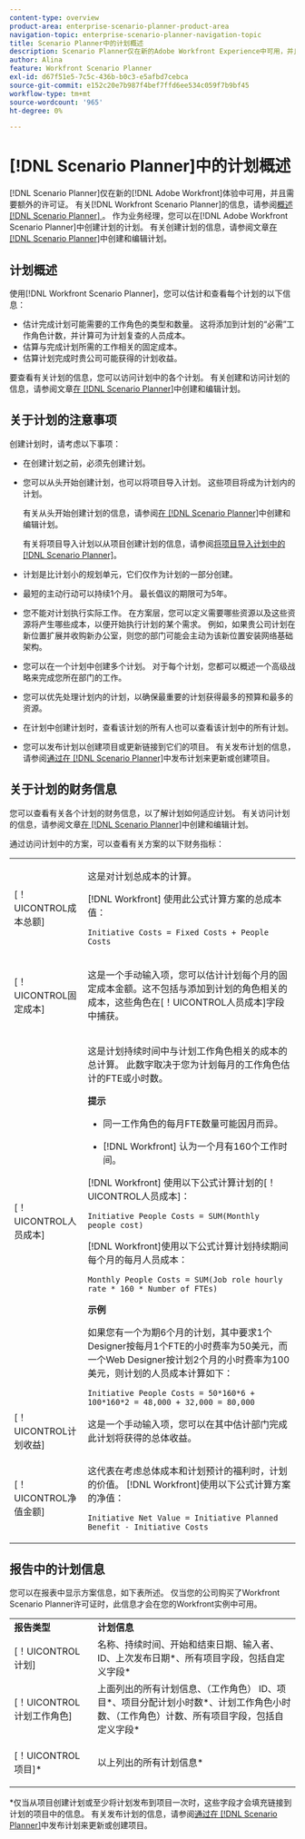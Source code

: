 ```yaml
---
content-type: overview
product-area: enterprise-scenario-planner-product-area
navigation-topic: enterprise-scenario-planner-navigation-topic
title: Scenario Planner中的计划概述
description: Scenario Planner仅在新的Adobe Workfront Experience中可用，并且需要额外的许可证。 有关Workfront Scenario Planner的信息，请参阅Scenario Planner概述。
author: Alina
feature: Workfront Scenario Planner
exl-id: d67f51e5-7c5c-436b-b0c3-e5afbd7cebca
source-git-commit: e152c20e7b987f4bef7ffd6ee534c059f7b9bf45
workflow-type: tm+mt
source-wordcount: '965'
ht-degree: 0%

---
```


# [!DNL Scenario Planner]中的计划概述

[!DNL Scenario Planner]仅在新的[!DNL Adobe Workfront]体验中可用，并且需要额外的许可证。 有关[!DNL Workfront Scenario Planner]的信息，请参阅[概述 [!DNL Scenario Planner] ](../scenario-planner/scenario-planner-overview.md)。
作为业务经理，您可以在[!DNL Adobe Workfront Scenario Planner]中创建计划的计划。 有关创建计划的信息，请参阅文章[在 [!DNL Scenario Planner]](../scenario-planner/create-and-edit-plans.md)中创建和编辑计划。

## 计划概述

使用[!DNL Workfront Scenario Planner]，您可以估计和查看每个计划的以下信息：

* 估计完成计划可能需要的工作角色的类型和数量。 这将添加到计划的“必需”工作角色计数，并计算可为计划复查的人员成本。
* 估算与完成计划所需的工作相关的固定成本。
* 估算计划完成时贵公司可能获得的计划收益。

要查看有关计划的信息，您可以访问计划中的各个计划。 有关创建和访问计划的信息，请参阅文章[在 [!DNL Scenario Planner]](../scenario-planner/create-and-edit-initiatives.md)中创建和编辑计划。

## 关于计划的注意事项

创建计划时，请考虑以下事项：

* 在创建计划之前，必须先创建计划。
* 您可以从头开始创建计划，也可以将项目导入计划。 这些项目将成为计划内的计划。

  有关从头开始创建计划的信息，请参阅[在 [!DNL Scenario Planner]](../scenario-planner/create-and-edit-initiatives.md)中创建和编辑计划。

  有关将项目导入计划以从项目创建计划的信息，请参阅[将项目导入计划中的 [!DNL Scenario Planner]](../scenario-planner/import-projects-to-plans.md)。

* 计划是比计划小的规划单元，它们仅作为计划的一部分创建。
* 最短的主动行动可以持续1个月。 最长倡议的期限可为5年。
* 您不能对计划执行实际工作。 在方案层，您可以定义需要哪些资源以及这些资源将产生哪些成本，以便开始执行计划的某个需求。 例如，如果贵公司计划在新位置扩展并收购新办公室，则您的部门可能会主动为该新位置安装网络基础架构。
* 您可以在一个计划中创建多个计划。 对于每个计划，您都可以概述一个高级战略来完成您所在部门的工作。
* 您可以优先处理计划内的计划，以确保最重要的计划获得最多的预算和最多的资源。
* 在计划中创建计划时，查看该计划的所有人也可以查看该计划中的所有计划。

  <!--
  <p data-mc-conditions="QuicksilverOrClassic.Draft mode">(NOTE: this might change when we add to the access levels granularity)</p>
  -->

* 您可以发布计划以创建项目或更新链接到它们的项目。 有关发布计划的信息，请参阅[通过在 [!DNL Scenario Planner]](../scenario-planner/publish-scenarios-update-projects.md)中发布计划来更新或创建项目。

## 关于计划的财务信息

您可以查看有关各个计划的财务信息，以了解计划如何适应计划。 有关访问计划的信息，请参阅文章[在 [!DNL Scenario Planner]](../scenario-planner/create-and-edit-initiatives.md)中创建和编辑计划。

通过访问计划中的方案，可以查看有关方案的以下财务指标：

<!--
<p>(NOTE: several instances drafted in the table below!) </p>
-->

<table style="table-layout:auto"> 
 <col> 
 <col> 
 <tbody> 
  <tr> 
   <td role="rowheader">[！UICONTROL成本总额]</td> 
   <td> <p style="font-weight: normal;">这是对计划总成本的计算。 </p> <p style="font-weight: normal;">[!DNL Workfront] 使用此公式计算方案的总成本值：</p> <p style="font-weight: normal;"><code>Initiative Costs = Fixed Costs + People Costs</code> </p> </td> 
  </tr> 
  <tr> 
   <td role="rowheader">[！UICONTROL固定成本]</td> 
   <td> <p><span style="font-weight: normal;">这是一个手动输入项，您可以估计计划每个月的固定成本金额<span>。</span>这不包括与添加到计划的角色相关的成本，这些角色在[！UICONTROL人员成本]字段中捕获。</span> </p> </td> 
  </tr> 
  <tr> 
   <td role="rowheader">[！UICONTROL人员成本]</td> 
   <td> <p style="font-weight: normal;">这是计划持续时间中与计划工作角色相关的成本的总计算。 此数字取决于您为计划每月的工作角色估计的FTE或小时数。 </p> 
     <p><b>提示</b>  
     <ul> 
      <li> <p>同一工作角色的每月FTE数量可能因月而异。</p> </li> 
      <li> <p>[!DNL Workfront] 认为一个月有160个工作时间。 </p> </li> 
     </ul> 
     <p>[!DNL Workfront] 使用以下公式计算计划的[！UICONTROL人员成本]：</p> <p><code>Initiative People Costs = SUM(Monthly people cost)</code> </p> 
    <p> [!DNL Workfront]使用以下公式计算计划持续期间每个月的每月人员成本：</p> 
     <p><code>Monthly People Costs = SUM(Job role hourly rate * 160 * Number of FTEs)</code> </p> 
      <p><b>示例</b></p>
      <p>如果您有一个为期6个月的计划，其中要求1个Designer按每月1个FTE的小时费率为50美元，而一个Web Designer按计划2个月的小时费率为100美元，则计划的人员成本计算如下：</p>
      <code>Initiative People Costs = 50*160*6 + 100*160*2 = 48,000 + 32,000 = 80,000</code>        
  </td> 
  </tr> 
  <tr> 
   <td role="rowheader">[！UICONTROL计划收益]</td> 
   <td>这是一个手动输入项，您可以在其中估计部门完成此计划将获得的总体收益。 </td> 
  </tr> 
  <tr> 
   <td role="rowheader">[！UICONTROL净值金额]</td> 
   <td> <p style="font-weight: normal;">这代表在考虑总体成本和计划预计的福利时，计划的价值。 [!DNL Workfront]使用以下公式计算方案的净值：</p> <p style="font-weight: normal;"><code>Initiative Net Value = Initiative Planned Benefit - Initiative Costs</code> </p> </td> 
  </tr> 
 </tbody> 
</table>

<!--drafted content from People Costs:
(NOTE: drafted below)</p> 
       <p>Depending on whether the plan is set up to use FTEs or hours, Workfront uses the following formulas to calculate People Cost:</p> 
       <ul> 
        <li> <p>When using FTEs: </p> <p><code>People Costs = SUM(Job role hourly rate * Number of months in the Duration * 160 * Number of FTEs)</code>, where 160 is the total number of working hours in a month. </p> <p class="example" data-mc-autonum="<b>Example: </b>"><span class="autonumber"><span><b>Example: </b></span></span><span style="font-weight: normal;"> When estimating resources using FTEs,(NOTE: drafted and yellow and fix the rest of the sentence)
      <p>When using hours:</p> 
      <p><code>Monthly People Costs = SUM(Job role hourly rate * Number of hours estimated for an initiative)</code> </p> 
      <p>For information about setting up the plan to use hours or FTE, see <a href="../scenario-planner/create-and-edit-plans.md" class="MCXref xref">Create and edit plans in the Scenario Planner</a>.</p>-->

## 报告中的计划信息

您可以在报表中显示方案信息，如下表所述。 仅当您的公司购买了Workfront Scenario Planner许可证时，此信息才会在您的Workfront实例中可用。

<table style="table-layout:auto"> 
 <col> 
 <col> 
 <tbody> 
  <tr> 
   <td><b>报告类型</b></td> 
   <td><b>计划信息</b></td> 
  </tr> 
  <tr> 
   <td>[！UICONTROL计划] </td> 
   <td>名称、持续时间、开始和结束日期、输入者、ID、上次发布日期*、所有项目字段，包括自定义字段*</td> 
  </tr> 
  <tr> 
   <td>[！UICONTROL计划工作角色]</td> 
   <td>上面列出的所有计划信息、（工作角色） ID、项目*、项目分配计划小时数*、计划工作角色小时数、（工作角色）计数、所有项目字段，包括自定义字段*</td> 
  </tr> 
  <tr> 
   <td><p>[！UICONTROL项目]*</p></td> 
   <td> <p>以上列出的所有计划信息*</p> </td> 
  </tr> 
 </tbody> 
</table>

*仅当从项目创建计划或至少将计划发布到项目一次时，这些字段才会填充链接到计划的项目中的信息。 有关发布计划的信息，请参阅[通过在 [!DNL Scenario Planner]](../scenario-planner/publish-scenarios-update-projects.md)中发布计划来更新或创建项目。
